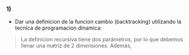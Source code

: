 ### 1)
-  Dar una definicion de la funcion cambio (backtracking) utilizando la tecnica de programacion dinamica:

> La definicion recursiva tiene dos parámetros, por lo que debemos llenar una matriz de 2 dimensiones.
Además,  
~~~


~~~                                                                                      